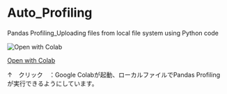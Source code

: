 # Auto_Profiling
Pandas Profiling_Uploading files from local file system using Python code　

![[Open with Colab](https://colab.research.google.com/github/hima2b4/Auto_Profiling/blob/master/Auto_Profiling.ipynb)](https://user-images.githubusercontent.com/90017759/133214624-a0d006ac-841f-48d7-8b85-b9f61974d401.png)

[Open with Colab](https://colab.research.google.com/github/hima2b4/Auto_Profiling/blob/master/Auto_Profiling.ipynb)

↑　クリック　：Google Colabが起動、ローカルファイルでPandas Profiling が実行できるようにしています。
